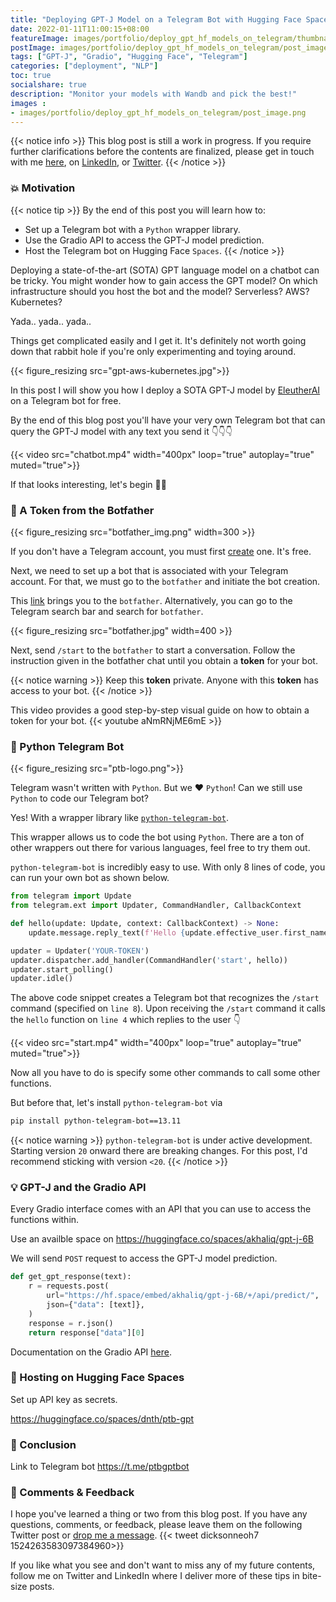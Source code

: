 ```yaml
---
title: "Deploying GPT-J Model on a Telegram Bot with Hugging Face Spaces"
date: 2022-01-11T11:00:15+08:00
featureImage: images/portfolio/deploy_gpt_hf_models_on_telegram/thumbnail.gif
postImage: images/portfolio/deploy_gpt_hf_models_on_telegram/post_image.png
tags: ["GPT-J", "Gradio", "Hugging Face", "Telegram"]
categories: ["deployment", "NLP"]
toc: true
socialshare: true
description: "Monitor your models with Wandb and pick the best!"
images : 
- images/portfolio/deploy_gpt_hf_models_on_telegram/post_image.png
---
```


{{< notice info >}}
This blog post is still a work in progress. If you require further clarifications before the contents are finalized, please get in touch with me [here](https://dicksonneoh.com/contact/), on [LinkedIn](https://www.linkedin.com/in/dickson-neoh/), or [Twitter](https://twitter.com/dicksonneoh7).
{{< /notice >}}

### 💥 Motivation

{{< notice tip >}}
By the end of this post you will learn how to:
+ Set up a Telegram bot with a `Python` wrapper library. 
+ Use the Gradio API to access the GPT-J model prediction.
+ Host the Telegram bot on Hugging Face `Spaces`.
{{< /notice >}}

Deploying a state-of-the-art (SOTA) GPT language model on a chatbot can be tricky.
You might wonder how to gain access the GPT model? On which infrastructure should you host the bot and the model? Serverless? AWS? Kubernetes?

Yada.. yada.. yada..

Things get complicated easily and I get it. It's definitely not worth going down that rabbit hole if you're only experimenting and toying around.

{{< figure_resizing src="gpt-aws-kubernetes.jpg">}}

In this post I will show you how I deploy a SOTA GPT-J model by [EleutherAI](https://www.eleuther.ai/) on a Telegram bot for free. 

By the end of this blog post you'll have your very own Telegram bot that can query the GPT-J model with any text you send it 👇👇👇

{{< video src="chatbot.mp4" width="400px" loop="true" autoplay="true" muted="true">}}


If that looks interesting, let's begin 👩‍💻


### 🤖 A Token from the Botfather
{{< figure_resizing src="botfather_img.png" width=300 >}}

If you don't have a Telegram account, you must first [create](https://telegram.org/) one. It's free.

Next, we need to set up a bot that is associated with your Telegram account.
For that, we must go to the `botfather` and initiate the bot creation.

This [link](https://t.me/botfather) brings you to the `botfather`.
Alternatively, you can go to the Telegram search bar and search for `botfather`.

{{< figure_resizing src="botfather.jpg" width=400 >}}

Next, send `/start` to the `botfather` to start a conversation.
Follow the instruction given in the botfather chat until you obtain a **token** for your bot.

{{< notice warning >}}
Keep this **token** private. Anyone with this **token** has access to your bot.
{{< /notice >}}


This video provides a good step-by-step visual guide on how to obtain a token for your bot.
{{< youtube aNmRNjME6mE >}}


### 🐍 Python Telegram Bot
{{< figure_resizing src="ptb-logo.png">}}


Telegram wasn't written with `Python`.
But we ❤️ `Python`!
Can we still use `Python` to code our Telegram bot?

Yes! With a wrapper library like [`python-telegram-bot`](https://github.com/python-telegram-bot/python-telegram-bot).

This wrapper allows us to code the bot using `Python`.
There are a ton of other wrappers out there for various languages, feel free to try them out.

`python-telegram-bot` is incredibly easy to use.
With only 8 lines of code, you can run your own bot as shown below.

```python {linenos=table}
from telegram import Update
from telegram.ext import Updater, CommandHandler, CallbackContext

def hello(update: Update, context: CallbackContext) -> None:
    update.message.reply_text(f'Hello {update.effective_user.first_name}.')

updater = Updater('YOUR-TOKEN')
updater.dispatcher.add_handler(CommandHandler('start', hello))
updater.start_polling()
updater.idle()
```

The above code snippet creates a Telegram bot that recognizes the `/start` command (specified on `line 8`).
Upon receiving the `/start` command it calls the `hello` function on `line 4` which replies to the user 👇 

{{< video src="start.mp4" width="400px" loop="true" autoplay="true" muted="true">}}

Now all you have to do is specify some other commands to call some other functions.

But before that, let's install `python-telegram-bot` via

```bash
pip install python-telegram-bot==13.11
```

{{< notice warning >}}
`python-telegram-bot` is under active development. Starting version `20` onward there are breaking changes. For this post, I'd recommend sticking with version `<20`.
{{< /notice >}}




### 💡 GPT-J and the Gradio API
Every Gradio interface comes with an API that you can use to access the functions within.

Use an availble space on https://huggingface.co/spaces/akhaliq/gpt-j-6B

We will send `POST` request to access the GPT-J model prediction.

```python
def get_gpt_response(text):
    r = requests.post(
        url="https://hf.space/embed/akhaliq/gpt-j-6B/+/api/predict/",
        json={"data": [text]},
    )
    response = r.json()
    return response["data"][0]
```

Documentation on the Gradio API [here](https://www.gradio.app/using_the_api_docs/).


### 🤗 Hosting on Hugging Face Spaces
Set up API key as secrets.

https://huggingface.co/spaces/dnth/ptb-gpt

### 🎉 Conclusion

Link to Telegram bot
https://t.me/ptbgptbot


### 🙏 Comments & Feedback
I hope you've learned a thing or two from this blog post.
If you have any questions, comments, or feedback, please leave them on the following Twitter post or [drop me a message](https://dicksonneoh.com/contact/).
{{< tweet dicksonneoh7 1524263583097384960>}}


If you like what you see and don't want to miss any of my future contents, follow me on Twitter and LinkedIn where I deliver more of these tips in bite-size posts.